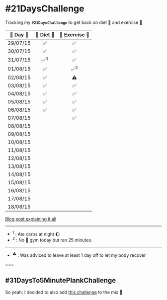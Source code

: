 # #21DaysChallenge
Tracking my **`#21DaysChallenge`** to get back on diet :herb: and exercise :muscle:

| :calendar: Day :calendar: | :herb: Diet :herb: | :muscle: Exercise :muscle: |
|:-------------------------:|:------------------:|:--------------------------:|
| 29/07/15 | :white_check_mark:  | :white_check_mark:  |
| 30/07/15 | :white_check_mark:  | :white_check_mark:  |
| 31/07/15 | :white_check_mark:<sup>1</sup> | :white_check_mark: |
| 01/08/15 | :white_check_mark: | :white_check_mark:<sup>2</sup> |
| 02/08/15 | :white_check_mark: | :warning: |
| 03/08/15 | :white_check_mark: | :white_check_mark: |
| 04/08/15 | :white_check_mark: | :white_check_mark: |
| 05/08/15 | :white_check_mark: | :white_check_mark: |
| 06/08/15 | :white_check_mark: | :white_check_mark: |
| 07/08/15 | | :white_check_mark: |
| 08/08/15 | | |
| 09/08/15 | | |
| 10/08/15 | | |
| 11/08/15 | | |
| 12/08/15 | | |
| 13/08/15 | | |
| 14/08/15 | | |
| 15/08/15 | | |
| 16/08/15 | | |
| 17/08/15 | | |
| 18/08/15 | | |

[Blog post explaining it all](http://estebantorr.es/blog/2015/07/30/21DaysChallenge/)

--- 

* <sup>1</sup> : Ate carbs at night :moon:
* <sup>2</sup> : No :muscle: gym today but ran 25 minutes.

---

* <sup>:warning:</sup> : Was adviced to leave at least 1 day off to let my body recover

===

## #31DaysTo5MinutePlankChallenge

So yeah; I decided to also add [this challenge](https://github.com/esttorhe/-30DaysTo5MinutePlankChallenge) to the mix :muscle:
